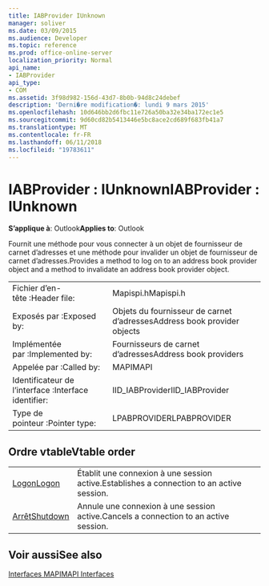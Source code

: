 ```yaml
---
title: IABProvider IUnknown
manager: soliver
ms.date: 03/09/2015
ms.audience: Developer
ms.topic: reference
ms.prod: office-online-server
localization_priority: Normal
api_name:
- IABProvider
api_type:
- COM
ms.assetid: 3f98d982-156d-43d7-8b0b-94d8c24debef
description: 'Derni�re modification�: lundi 9 mars 2015'
ms.openlocfilehash: 10d646bb2d6fbc11e726a50ba32e34ba172ec1e5
ms.sourcegitcommit: 9d60cd82b5413446e5bc8ace2cd689f683fb41a7
ms.translationtype: MT
ms.contentlocale: fr-FR
ms.lasthandoff: 06/11/2018
ms.locfileid: "19783611"
---
```

# <a name="iabprovider--iunknown"></a><span data-ttu-id="f99c2-103">IABProvider : IUnknown</span><span class="sxs-lookup"><span data-stu-id="f99c2-103">IABProvider : IUnknown</span></span>

  
  
<span data-ttu-id="f99c2-104">**S’applique à**: Outlook</span><span class="sxs-lookup"><span data-stu-id="f99c2-104">**Applies to**: Outlook</span></span> 
  
<span data-ttu-id="f99c2-105">Fournit une méthode pour vous connecter à un objet de fournisseur de carnet d’adresses et une méthode pour invalider un objet de fournisseur de carnet d’adresses.</span><span class="sxs-lookup"><span data-stu-id="f99c2-105">Provides a method to log on to an address book provider object and a method to invalidate an address book provider object.</span></span>
  
|||
|:-----|:-----|
|<span data-ttu-id="f99c2-106">Fichier d’en-tête :</span><span class="sxs-lookup"><span data-stu-id="f99c2-106">Header file:</span></span>  <br/> |<span data-ttu-id="f99c2-107">Mapispi.h</span><span class="sxs-lookup"><span data-stu-id="f99c2-107">Mapispi.h</span></span>  <br/> |
|<span data-ttu-id="f99c2-108">Exposés par :</span><span class="sxs-lookup"><span data-stu-id="f99c2-108">Exposed by:</span></span>  <br/> |<span data-ttu-id="f99c2-109">Objets du fournisseur de carnet d’adresses</span><span class="sxs-lookup"><span data-stu-id="f99c2-109">Address book provider objects</span></span>  <br/> |
|<span data-ttu-id="f99c2-110">Implémentée par :</span><span class="sxs-lookup"><span data-stu-id="f99c2-110">Implemented by:</span></span>  <br/> |<span data-ttu-id="f99c2-111">Fournisseurs de carnet d’adresses</span><span class="sxs-lookup"><span data-stu-id="f99c2-111">Address book providers</span></span>  <br/> |
|<span data-ttu-id="f99c2-112">Appelée par :</span><span class="sxs-lookup"><span data-stu-id="f99c2-112">Called by:</span></span>  <br/> |<span data-ttu-id="f99c2-113">MAPI</span><span class="sxs-lookup"><span data-stu-id="f99c2-113">MAPI</span></span>  <br/> |
|<span data-ttu-id="f99c2-114">Identificateur de l’interface :</span><span class="sxs-lookup"><span data-stu-id="f99c2-114">Interface identifier:</span></span>  <br/> |<span data-ttu-id="f99c2-115">IID_IABProvider</span><span class="sxs-lookup"><span data-stu-id="f99c2-115">IID_IABProvider</span></span>  <br/> |
|<span data-ttu-id="f99c2-116">Type de pointeur :</span><span class="sxs-lookup"><span data-stu-id="f99c2-116">Pointer type:</span></span>  <br/> |<span data-ttu-id="f99c2-117">LPABPROVIDER</span><span class="sxs-lookup"><span data-stu-id="f99c2-117">LPABPROVIDER</span></span>  <br/> |
   
## <a name="vtable-order"></a><span data-ttu-id="f99c2-118">Ordre vtable</span><span class="sxs-lookup"><span data-stu-id="f99c2-118">Vtable order</span></span>

|||
|:-----|:-----|
|[<span data-ttu-id="f99c2-119">Logon</span><span class="sxs-lookup"><span data-stu-id="f99c2-119">Logon</span></span>](iabprovider-logon.md) <br/> |<span data-ttu-id="f99c2-120">Établit une connexion à une session active.</span><span class="sxs-lookup"><span data-stu-id="f99c2-120">Establishes a connection to an active session.</span></span>  <br/> |
|[<span data-ttu-id="f99c2-121">Arrêt</span><span class="sxs-lookup"><span data-stu-id="f99c2-121">Shutdown</span></span>](iabprovider-shutdown.md) <br/> |<span data-ttu-id="f99c2-122">Annule une connexion à une session active.</span><span class="sxs-lookup"><span data-stu-id="f99c2-122">Cancels a connection to an active session.</span></span>  <br/> |
   
## <a name="see-also"></a><span data-ttu-id="f99c2-123">Voir aussi</span><span class="sxs-lookup"><span data-stu-id="f99c2-123">See also</span></span>



[<span data-ttu-id="f99c2-124">Interfaces MAPI</span><span class="sxs-lookup"><span data-stu-id="f99c2-124">MAPI Interfaces</span></span>](mapi-interfaces.md)


